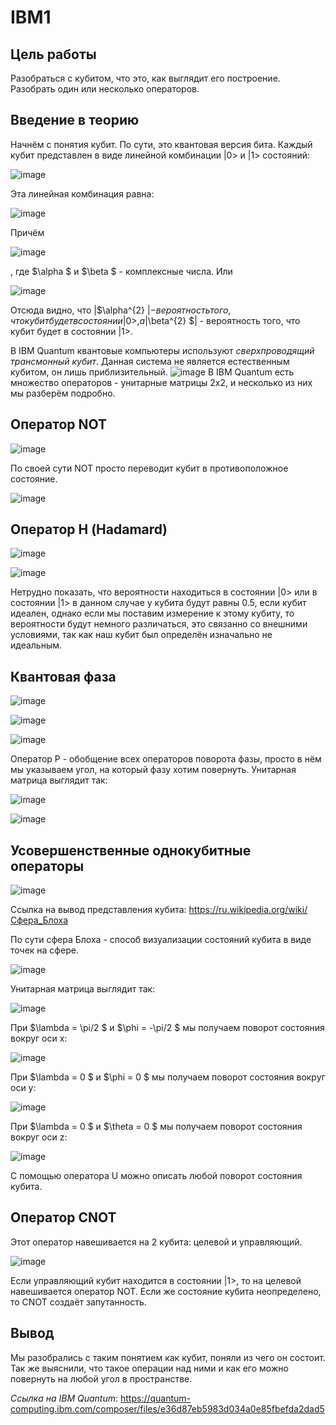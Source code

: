 # IBM1
## Цель работы
Разобраться с кубитом, что это, как выглядит его построение.\
Разобрать один или несколько операторов.
## Введение в теорию
Начнём с понятия кубит. По сути, это квантовая версия бита. Каждый кубит представлен в виде линейной комбинации |0> и |1> состояний:

![image](https://user-images.githubusercontent.com/79001610/170662629-75b39bbb-79f2-40bf-bc7f-c00ca8edb61a.png)

Эта линейная комбинация равна:

![image](https://user-images.githubusercontent.com/79001610/170670924-4d4c9654-8169-4161-898d-0c6a09b63c95.png)

Причём

![image](https://user-images.githubusercontent.com/79001610/170671047-1a69e4e6-cf46-4eae-a3cc-7e14b471bd13.png)

, где $\alpha $ и $\beta $ - комплексные числа. Или

![image](https://user-images.githubusercontent.com/79001610/170671394-b7cb2d00-43bb-45ec-ac33-3ea5bfc253a9.png)

Отсюда видно, что |$\alpha^{2} $| - вероятность того, что кубит будет в состоянии |0>, а |$\beta^{2} $| - вероятность того, что кубит будет в состоянии |1>.

В IBM Quantum квантовые компьютеры используют _сверхпроводящий трансмонный кубит_. Данная система не является естественным кубитом, он лишь приблизительный. 
![image](https://user-images.githubusercontent.com/79001610/170669259-4c282a10-74d9-49f1-a253-ff85ae3f2ffc.png)
В IBM Quantum есть множество операторов - унитарные матрицы 2х2, и несколько из них мы разберём подробно.
## Оператор NOT
![image](https://user-images.githubusercontent.com/79001610/170669558-5b4b9a61-2834-475a-a789-820d02e38516.png)

По своей сути NOT просто переводит кубит в противоположное состояние.

![image](https://user-images.githubusercontent.com/79001610/170669966-c3eb4488-8d79-452e-b2c0-790f46e1eff2.png)

## Оператор Н (Hadamard)
![image](https://user-images.githubusercontent.com/79001610/170670209-0792b0f5-0961-48ba-9fb3-7b10e5c6c93d.png)

![image](https://user-images.githubusercontent.com/79001610/170670632-ad6f0491-42c4-4b23-9494-7018cbfa6270.png)

Нетрудно показать, что вероятности находиться в состоянии |0> или в состоянии |1> в данном случае у кубита будут равны 0.5, если кубит идеален, однако если мы поставим измерение к этому кубиту, то вероятности будут немного различаться, это связанно со внешними условиями, так как наш кубит был определён изначально не идеальным.
## Квантовая фаза
![image](https://user-images.githubusercontent.com/79001610/170673050-53399068-a461-4f30-86ee-2ee85add86be.png)

![image](https://user-images.githubusercontent.com/79001610/170673148-4cbad6fc-45f2-49ae-9ae7-dc0e49a5cca4.png)

![image](https://user-images.githubusercontent.com/79001610/170673222-0769a8d7-7f56-46e5-861b-1ec93dd52bf2.png)

Оператор Р - обобщение всех операторов поворота фазы, просто в нём мы указываем угол, на который фазу хотим повернуть. Унитарная матрица выглядит так:

![image](https://user-images.githubusercontent.com/79001610/170673480-9686ae0e-bca9-4139-acd3-3987eaf05ea5.png)

![image](https://user-images.githubusercontent.com/79001610/170676265-49a6e7ae-ec2f-4139-a1d0-96087f0865d6.png)

## Усовершенственные однокубитные операторы
![image](https://user-images.githubusercontent.com/79001610/170674122-957971d7-3128-4836-b279-d5bc8e6d9fc6.png)

Ссылка на вывод представления кубита: https://ru.wikipedia.org/wiki/Сфера_Блоха

По сути сфера Блоха - способ визуализации состояний кубита в виде точек на сфере.

![image](https://user-images.githubusercontent.com/79001610/170674755-eb0d6d1c-96fe-443f-be56-1aed736a7b20.png)

Унитарная матрица выглядит так:

![image](https://user-images.githubusercontent.com/79001610/170674903-286d8ca1-d598-46d9-b955-b9534381073f.png)

При $\lambda = \pi/2 $ и $\phi = -\pi/2 $ мы получаем поворот состояния вокруг оси x:

![image](https://user-images.githubusercontent.com/79001610/170675539-addd1d3b-0a81-4ac1-9538-8a75ff4b4dc3.png)

При $\lambda = 0 $ и $\phi = 0 $ мы получаем поворот состояния вокруг оси y:

![image](https://user-images.githubusercontent.com/79001610/170675713-1f3e9b90-bbca-43d4-8b29-2e639584cfaf.png)

При $\lambda = 0 $ и $\theta = 0 $ мы получаем поворот состояния вокруг оси z:

![image](https://user-images.githubusercontent.com/79001610/170675886-f3388527-2f6c-4c1d-b1e7-16c5867c06e1.png)

С помощью оператора U можно описать любой поворот состояния кубита.
## Оператор CNOT

Этот оператор навешивается на 2 кубита: целевой и управляющий.

![image](https://user-images.githubusercontent.com/79001610/170677716-b3b96807-6165-4f20-8d0d-17dd997a50ea.png)

Если управляющий кубит находится в состоянии |1>, то на целевой навешивается оператор NOT. Если же состояние кубита неопределено, то CNOT создаёт запутанность.
## Вывод
Мы разобрались с таким понятием как кубит, поняли из чего он состоит. Так же выяснили, что такое операции над ними и как его можно повернуть на любой угол в пространстве.

_Ссылка на IBM Quantum_: https://quantum-computing.ibm.com/composer/files/e36d87eb5983d034a0e85fbefda2dad5
